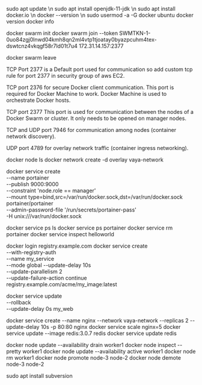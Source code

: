 
sudo apt update \n
sudo apt install openjdk-11-jdk \n
sudo apt install docker.io \n
docker --version \n
sudo usermod -a -G docker ubuntu
docker version
docker info

docker swarm init
docker swarm join --token SWMTKN-1-0uo84zgj0lnwd04kmh8qn2ml4vtp1tjoatay0byazpcuhm4tex-dswtcnz4vkqgf58r7ld01t7u4 172.31.14.157:2377

docker swarm leave


TCP Port 2377 is a Default port used for communication so add custom tcp rule for port 2377 in security group of aws EC2.

TCP port 2376 for secure Docker client communication. This port is required for Docker Machine to work. Docker Machine is used to orchestrate Docker hosts.

TCP port 2377 This port is used for communication between the nodes of a Docker Swarm or cluster. It only needs to be opened on manager nodes.

TCP and UDP port 7946 for communication among nodes (container network discovery).

UDP port 4789 for overlay network traffic (container ingress networking).

docker node ls
docker network create -d overlay vaya-network


docker service create \
    --name portainer \
    --publish 9000:9000 \
    --constraint 'node.role == manager' \
     --mount type=bind,src=/var/run/docker.sock,dst=/var/run/docker.sock \
    portainer/portainer \
--admin-password-file '/run/secrets/portainer-pass' \
    -H unix:///var/run/docker.sock

docker service ps ls
docker service ps portainer
docker service rm portainer
docker service inspect helloworld

docker login registry.example.com
docker service  create \
  --with-registry-auth \
  --name my_service \
--mode global
--update-delay 10s \
  --update-parallelism 2 \
  --update-failure-action continue \
  registry.example.com/acme/my_image:latest

docker service update \
  --rollback \
  --update-delay 0s
  my_web

docker service create --name nginx --network vaya-network --replicas 2 --update-delay 10s -p 80:80 nginx
docker service scale nginx=5
docker service update --image redis:3.0.7 redis
docker service update redis

docker node update --availability drain worker1
docker node inspect --pretty worker1
docker node update --availability active worker1
docker node rm worker1
docker node promote node-3 node-2
docker node demote node-3 node-2

sudo apt install subversion

